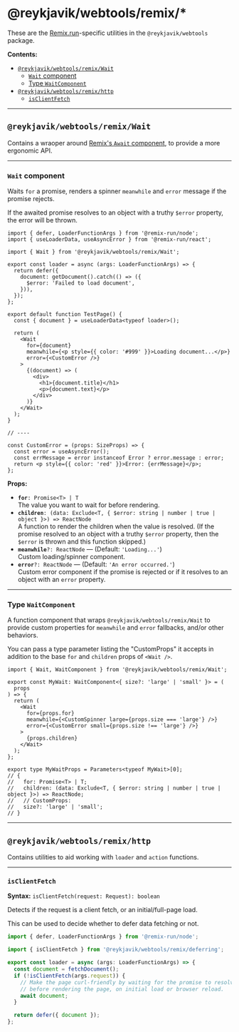 # @reykjavik/webtools/remix/\*

These are the [Remix.run](https://remix.run)-specific utilities in the
`@reykjavik/webtools` package.

**Contents:**

<!-- prettier-ignore-start -->

- [`@reykjavik/webtools/remix/Wait`](#reykjavikwebtoolsremixwait)
  - [`Wait` component](#wait-component)
  - [Type `WaitComponent`](#type-waitcomponent)
- [`@reykjavik/webtools/remix/http`](#reykjavikwebtoolsremixhttp)
  - [`isClientFetch`](#isclientfetch)

<!-- prettier-ignore-end -->

---

## `@reykjavik/webtools/remix/Wait`

Contains a wraoper around
[Remix's `Await` component](https://remix.run/docs/en/main/components/await),
to provide a more ergonomic API.

---

### `Wait` component

Waits `for` a promise, renders a spinner `meanwhile` and `error` message if
the promise rejects.

If the awaited promise resolves to an object with a truthy `$error` property,
the error will be thrown.

```tsx
import { defer, LoaderFunctionArgs } from '@remix-run/node';
import { useLoaderData, useAsyncError } from '@remix-run/react';

import { Wait } from '@reykjavik/webtools/remix/Wait';

export const loader = async (args: LoaderFunctionArgs) => {
  return defer({
    document: getDocument().catch(() => ({
      $error: 'Failed to load document',
    })),
  });
};

export default function TestPage() {
  const { document } = useLoaderData<typeof loader>();

  return (
    <Wait
      for={document}
      meanwhile={<p style={{ color: '#999' }}>Loading document...</p>}
      error={<CustomError />}
    >
      {(document) => (
        <div>
          <h1>{document.title}</h1>
          <p>{document.text}</p>
        </div>
      )}
    </Wait>
  );
}

// ----

const CustomError = (props: SizeProps) => {
  const error = useAsyncError();
  const errMessage = error instanceof Error ? error.message : error;
  return <p style={{ color: 'red' }}>Error: {errMessage}</p>;
};
```

**Props:**

- **`for`**`: Promise<T> | T`  
  The value you want to wait for before rendering.
- **`children`**`: (data: Exclude<T, { $error: string | number | true | object }>) => ReactNode`  
  A function to render the children when the value is resolved. (If the
  promise resolved to an object with a truthy `$error` property, then the
  `$error` is thrown and this function skipped.)
- **`meanwhile`**`?: ReactNode` — (Default: `'Loading...'`)  
  Custom loading/spinner component.
- **`error`**`?: ReactNode` — (Default: `'An error occurred.'`)  
  Custom error component if the promise is rejected or if it resolves to an
  object with an `error` property.

---

### Type `WaitComponent`

A function component that wraps `@reykjavik/webtools/remix/Wait` to provide
custom properties for `meanwhile` and `error` fallbacks, and/or other
behaviors.

You can pass a type parameter listing the "CustomProps" it accepts in addition
to the base `for` and `children` props of `<Wait />`.

```tsx
import { Wait, WaitComponent } from '@reykjavik/webtools/remix/Wait';

export const MyWait: WaitComponent<{ size?: 'large' | 'small' }> = (
  props
) => {
  return (
    <Wait
      for={props.for}
      meanwhile={<CustomSpinner large={props.size === 'large'} />}
      error={<CustomError small={props.size !== 'large'} />}
    >
      {props.children}
    </Wait>
  );
};

export type MyWaitProps = Parameters<typeof MyWait>[0];
// {
//   for: Promise<T> | T;
//   children: (data: Exclude<T, { $error: string | number | true | object }>) => ReactNode;
//   // CustomProps:
//   size?: 'large' | 'small';
// }
```

---

## `@reykjavik/webtools/remix/http`

Contains utilities to aid working with `loader` and `action` functions.

---

### `isClientFetch`

**Syntax:** `isClientFetch(request: Request): boolean`

Detects if the request is a client fetch, or an initial/full-page load.

This can be used to decide whether to defer data fetching or not.

```ts
import { defer, LoaderFunctionArgs } from '@remix-run/node';

import { isClientFetch } from '@reykjavik/webtools/remix/deferring';

export const loader = async (args: LoaderFunctionArgs) => {
  const document = fetchDocument();
  if (!isClientFetch(args.request)) {
    // Make the page curl-friendly by waiting for the promise to resolve
    // before rendering the page, on initial load or browser reload.
    await document;
  }

  return defer({ document });
};
```
